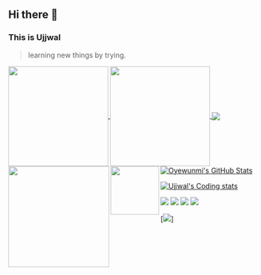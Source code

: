 ## Hi there 👋
### This is Ujjwal
> learning new things by trying.
> 
<!--
**codefoxut/codefoxut** is a ✨ _special_ ✨ repository because its `README.md` (this file) appears on your GitHub profile.

Here are some ideas to get you started:

- 🔭 I’m currently working on ...
- 🌱 I’m currently learning ...
- 👯 I’m looking to collaborate on ...
- 🤔 I’m looking for help with ...
- 💬 Ask me about ...
- 📫 How to reach me: ...
- 😄 Pronouns: ...
- ⚡ Fun fact: ...
-->

<a href="#">
  <img height=200 align="center" src="https://my-stats-43gk.vercel.app/api?username=codefoxut&show_icons=true&theme=radical&hide=contribs,issues&show=discussions_answered&rank_icon=github&include_all_commits=true&card_width=150" />
</a>
<a href="#">
  <img height=200 align="center" src="https://my-stats-43gk.vercel.app/api/top-langs/?username=codefoxut&hide=html,scss,css&langs_count=8&layout=compact&theme=radical&card_width=150" />
</a>

<img align="left" height=202 src="https://github-readme-streak-stats-git-main-davids-projects-ad77adcc.vercel.app/?user=codefoxut&theme=radical"/>
<img align="left" height=97 src="https://github-profile-trophy.vercel.app/?username=codefoxut&theme=radical&no-frame=true&title=Stars,Followers,Commits&column=-1"/>



<!--a href=#><img src="contributions.svg"></a-->

<!--p align="center">
  Visitor count<br>
  <img src="https://profile-counter.glitch.me/_codefoxut/count.svg" />
</p-->

<a href="https://github.com/codefoxut">
  <img align="center" src="https://github-readme-stats.vercel.app/api/top-langs/?username=codefoxut&hide=dockerfile,css&title_color=ffffff&text_color=c9cacc&icon_color=2bbc8a&bg_color=1d1f21" />
</a>

<a href="https://github.com/codefoxut">
  <img align="center" src="https://github-readme-stats.vercel.app/api?username=codefoxut&show_icons=true&line_height=27&count_private=true&title_color=ffffff&text_color=c9cacc&icon_color=2bbc8a&bg_color=1d1f21" alt="Oyewunmi's GitHub Stats" />
</a>

[![Ujjwal's Coding stats](https://github-readme-stats.vercel.app/api/wakatime?username=codefoxut&layout=compact)](https://github.com/codefoxut)
<!-- https://github.com/oyewunmio/oyewunmio -->

[![](https://raw.githubusercontent.com/codefoxut/codefoxut/master/profile-summary-card-output/vue/0-profile-details.svg)](https://github.com/vn7n24fzkq/github-profile-summary-cards)
[![](https://raw.githubusercontent.com/codefoxut/codefoxut/master/profile-summary-card-output/vue/1-repos-per-language.svg)](https://github.com/vn7n24fzkq/github-profile-summary-cards)
[![](https://raw.githubusercontent.com/codefoxut/codefoxut/master/profile-summary-card-output/vue/2-most-commit-language.svg)](https://github.com/vn7n24fzkq/github-profile-summary-cards)
![](https://komarev.com/ghpvc/?username=codefoxut&color=green)

[![](http://github-profile-summary-cards.vercel.app/api/cards/profile-details?username=codefoxut&theme=blue_green)]
<!-- https://github-profile-summary-cards.vercel.app/demo.html -->
<!-- https://github.com/anuraghazra/github-readme-stats   -->
